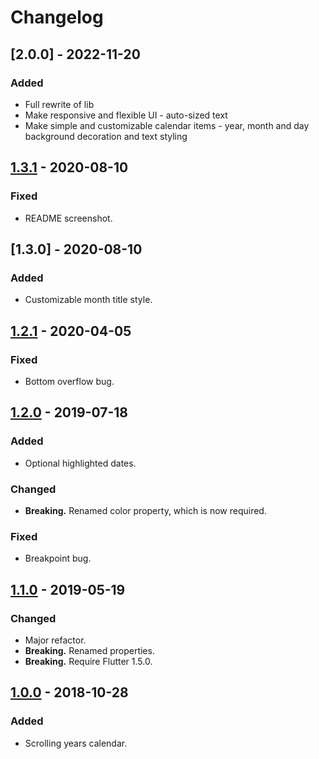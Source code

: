 # Changelog

## [2.0.0] - 2022-11-20

### Added

- Full rewrite of lib
- Make responsive and flexible UI - auto-sized text
- Make simple and customizable calendar items - year, month and day background decoration and text styling

## [1.3.1] - 2020-08-10

### Fixed

- README screenshot.

## [1.3.0] - 2020-08-10

### Added

- Customizable month title style.

## [1.2.1] - 2020-04-05

### Fixed

- Bottom overflow bug.

## [1.2.0] - 2019-07-18

### Added

- Optional highlighted dates.

### Changed

- **Breaking.** Renamed color property, which is now required.

### Fixed

- Breakpoint bug.

## [1.1.0] - 2019-05-19

### Changed

- Major refactor.
- **Breaking.** Renamed properties.
- **Breaking.** Require Flutter 1.5.0.

## [1.0.0] - 2018-10-28

### Added

- Scrolling years calendar.

[1.3.1]: https://github.com/mennorenkens/flutter_scrolling_calendar/releases/tag/1.3.1
[1.2.1]: https://github.com/mennorenkens/flutter_scrolling_calendar/releases/tag/1.2.1
[1.2.0]: https://github.com/mennorenkens/flutter_scrolling_calendar/releases/tag/1.2.0
[1.1.0]: https://github.com/mennorenkens/flutter_scrolling_calendar/releases/tag/1.1.0
[1.0.0]: https://github.com/mennorenkens/flutter_scrolling_calendar/releases/tag/1.0.0
